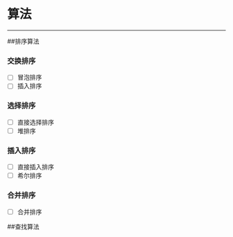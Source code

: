 # 算法
------
##排序算法

### 交换排序
- [ ] 冒泡排序
- [ ] 插入排序
        
### 选择排序
- [ ] 直接选择排序
- [ ] 堆排序
 
### 插入排序
- [ ] 直接插入排序
- [ ] 希尔排序

### 合并排序
- [ ] 合并排序

##查找算法
